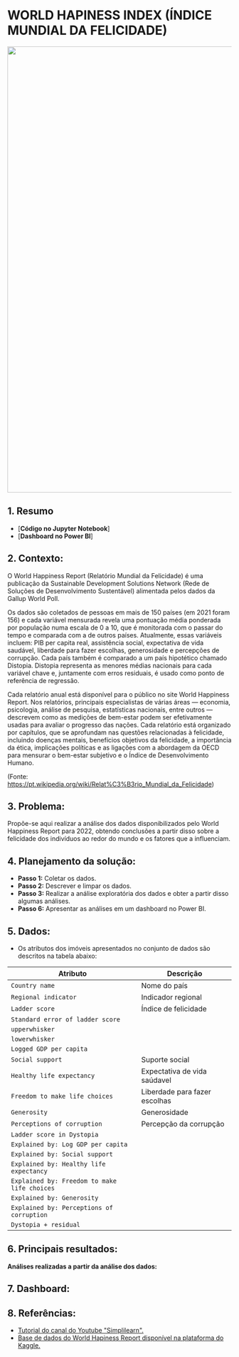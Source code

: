 # WORLD HAPINESS INDEX (ÍNDICE MUNDIAL DA FELICIDADE)


<img src = "https://user-images.githubusercontent.com/94937578/173049146-3ccc434c-cc96-4fad-9f95-0f36ac5a6149.png" width="1000px" />
</div>


## 1. Resumo

- [<b>Código no Jupyter Notebook</b>]
- [<b>Dashboard no Power BI</b>]

## 2. Contexto:

O World Happiness Report (Relatório Mundial da Felicidade) é uma publicação da Sustainable Development Solutions Network (Rede de Soluções de Desenvolvimento Sustentável) alimentada pelos dados da Gallup World Poll.

Os dados são coletados de pessoas em mais de 150 países (em 2021 foram 156) e cada variável mensurada revela uma pontuação média ponderada por população numa escala de 0 a 10, que é monitorada com o passar do tempo e comparada com a de outros países. Atualmente, essas variáveis incluem: PIB per capita real, assistência social, expectativa de vida saudável, liberdade para fazer escolhas, generosidade e percepções de corrupção. Cada país também é comparado a um país hipotético chamado Distopia. Distopia representa as menores médias nacionais para cada variável chave e, juntamente com erros residuais, é usado como ponto de referência de regressão.

Cada relatório anual está disponível para o público no site World Happiness Report. Nos relatórios, principais especialistas de várias áreas — economia, psicologia, análise de pesquisa, estatísticas nacionais, entre outros — descrevem como as medições de bem-estar podem ser efetivamente usadas para avaliar o progresso das nações. Cada relatório está organizado por capítulos, que se aprofundam nas questões relacionadas à felicidade, incluindo doenças mentais, benefícios objetivos da felicidade, a importância da ética, implicações políticas e as ligações com a abordagem da OECD para mensurar o bem-estar subjetivo e o Índice de Desenvolvimento Humano.

(Fonte: https://pt.wikipedia.org/wiki/Relat%C3%B3rio_Mundial_da_Felicidade)
  
## 3. Problema:

Propõe-se aqui realizar a análise dos dados disponibilizados pelo World Happiness Report para 2022, obtendo conclusões a partir disso sobre a felicidade dos indivíduos ao redor do mundo e os fatores que a influenciam. 

## 4. Planejamento da solução:

- <b>Passo 1:</b> Coletar os dados. 
- <b>Passo 2:</b> Descrever e limpar os dados.
- <b>Passo 3:</b> Realizar a análise exploratória dos dados e obter a partir disso algumas análises.
- <b>Passo 6:</b> Apresentar as análises em um dashboard no Power BI.

## 5. Dados:

- Os atributos dos imóveis apresentados no conjunto de dados são descritos na tabela abaixo:

**Atributo** | **Descrição**
--- | --- 
`Country name` | Nome do país
`Regional indicator` | Indicador regional
`Ladder score` | Índice de felicidade
`Standard error of ladder score` |
`upperwhisker` |
`lowerwhisker` |
`Logged GDP per capita` |
`Social support` | Suporte social
`Healthy life expectancy` | Expectativa de vida saúdavel
`Freedom to make life choices` | Liberdade para fazer escolhas
`Generosity` | Generosidade
`Perceptions of corruption` | Percepção da corrupção
`Ladder score in Dystopia` |
`Explained by: Log GDP per capita` |
`Explained by: Social support` |
`Explained by: Healthy life expectancy` |
`Explained by: Freedom to make life choices` |
`Explained by: Generosity` |
`Explained by: Perceptions of corruption` |
`Dystopia + residual` |

## 6. Principais resultados:

<b>Análises realizadas a partir da análise dos dados:</b>

## 7. Dashboard:

## 8. Referências:

- [Tutorial do canal do Youtube "Simplilearn".](https://www.youtube.com/watch?v=HNtEq-dK3C4&t=2334s)
- [Base de dados do World Hapiness Report disponível na plataforma do Kaggle.](https://www.kaggle.com/datasets/mathurinache/world-happiness-report?resource=download&select=2022.csv)

